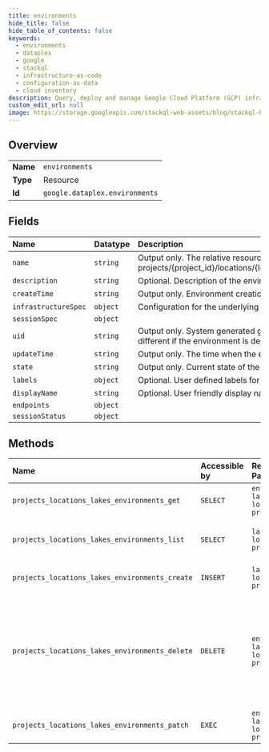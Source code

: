 ```yaml
---
title: environments
hide_title: false
hide_table_of_contents: false
keywords:
  - environments
  - dataplex
  - google    
  - stackql
  - infrastructure-as-code
  - configuration-as-data
  - cloud inventory
description: Query, deploy and manage Google Cloud Platform (GCP) infrastructure and resources using SQL
custom_edit_url: null
image: https://storage.googleapis.com/stackql-web-assets/blog/stackql-blog-post-featured-image.png
---
```

  
    

## Overview
<table><tbody>
<tr><td><b>Name</b></td><td><code>environments</code></td></tr>
<tr><td><b>Type</b></td><td>Resource</td></tr>
<tr><td><b>Id</b></td><td><code>google.dataplex.environments</code></td></tr>
</tbody></table>

## Fields
| Name | Datatype | Description |
|:-----|:---------|:------------|
| `name` | `string` | Output only. The relative resource name of the environment, of the form: projects/{project_id}/locations/{location_id}/lakes/{lake_id}/environment/{environment_id} |
| `description` | `string` | Optional. Description of the environment. |
| `createTime` | `string` | Output only. Environment creation time. |
| `infrastructureSpec` | `object` | Configuration for the underlying infrastructure used to run workloads. |
| `sessionSpec` | `object` |  |
| `uid` | `string` | Output only. System generated globally unique ID for the environment. This ID will be different if the environment is deleted and re-created with the same name. |
| `updateTime` | `string` | Output only. The time when the environment was last updated. |
| `state` | `string` | Output only. Current state of the environment. |
| `labels` | `object` | Optional. User defined labels for the environment. |
| `displayName` | `string` | Optional. User friendly display name. |
| `endpoints` | `object` |  |
| `sessionStatus` | `object` |  |
## Methods
| Name | Accessible by | Required Params | Description |
|:-----|:--------------|:----------------|:------------|
| `projects_locations_lakes_environments_get` | `SELECT` | `environmentsId, lakesId, locationsId, projectsId` | Get environment resource. |
| `projects_locations_lakes_environments_list` | `SELECT` | `lakesId, locationsId, projectsId` | Lists environments under the given lake. |
| `projects_locations_lakes_environments_create` | `INSERT` | `lakesId, locationsId, projectsId` | Create an environment resource. |
| `projects_locations_lakes_environments_delete` | `DELETE` | `environmentsId, lakesId, locationsId, projectsId` | Delete the environment resource. All the child resources must have been deleted before environment deletion can be initiated. |
| `projects_locations_lakes_environments_patch` | `EXEC` | `environmentsId, lakesId, locationsId, projectsId` | Update the environment resource. |
